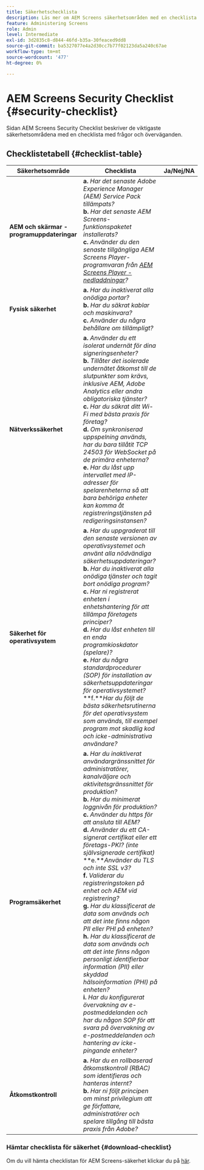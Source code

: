 ```yaml
---
title: Säkerhetschecklista
description: Läs mer om AEM Screens säkerhetsområden med en checklista med frågor och överväganden.
feature: Administering Screens
role: Admin
level: Intermediate
exl-id: 3d2835c8-d844-46fd-b35a-30feaced9dd8
source-git-commit: ba5327077e4a2d30cc7b77f02123da5a240c67ae
workflow-type: tm+mt
source-wordcount: '477'
ht-degree: 0%

---
```


# AEM Screens Security Checklist  {#security-checklist}

Sidan AEM Screens Security Checklist beskriver de viktigaste säkerhetsområdena med en checklista med frågor och överväganden.

## Checklistetabell {#checklist-table}

| **Säkerhetsområde** | **Checklista** | **Ja/Nej/NA** |
|---|---|---|
| **AEM och skärmar - programuppdateringar** | **a.** *Har det senaste Adobe Experience Manager (AEM) Service Pack tillämpats?* <br>**b.** *Har det senaste AEM Screens-funktionspaketet installerats?* <br>**c.** *Använder du den senaste tillgängliga AEM Screens Player-programvaran från [AEM Screens Player - nedladdningar](https://download.macromedia.com/screens/)?* |
| **Fysisk säkerhet** | **a.** *Har du inaktiverat alla onödiga portar?* <br>**b.** *Har du säkrat kablar och maskinvara?* <br>**c.** *Använder du några behållare om tillämpligt?* |
| **Nätverkssäkerhet** | **a.** *Använder du ett isolerat undernät för dina signeringsenheter?* <br>**b.** *Tillåter det isolerade undernätet åtkomst till de slutpunkter som krävs, inklusive AEM, Adobe Analytics eller andra obligatoriska tjänster?* <br>**c.** *Har du säkrat ditt Wi-Fi med bästa praxis för företag?* <br>**d.** *Om synkroniserad uppspelning används, har du bara tillåtit TCP 24503 för WebSocket på de primära enheterna?* <br>**e.** *Har du låst upp intervallet med IP-adresser för spelarenheterna så att bara behöriga enheter kan komma åt registreringstjänsten på redigeringsinstansen?* |
| **Säkerhet för operativsystem** | **a.** *Har du uppgraderat till den senaste versionen av operativsystemet och använt alla nödvändiga säkerhetsuppdateringar?* <br>**b.** *Har du inaktiverat alla onödiga tjänster och tagit bort onödiga program?* <br>**c.** *Har ni registrerat enheten i enhetshantering för att tillämpa företagets principer?* <br>**d.** *Har du låst enheten till en enda programkioskdator (spelare)?* <br>**e.** *Har du några standardprocedurer (SOP) för installation av säkerhetsuppdateringar för operativsystemet?*<br>**f.***Har du följt de bästa säkerhetsrutinerna för det operativsystem som används, till exempel program mot skadlig kod och icke-administrativa användare?* |
| **Programsäkerhet** | **a.** *Har du inaktiverat användargränssnittet för administratörer, kanalväljare och aktivitetsgränssnittet för produktion?* <br>**b.** *Har du minimerat loggnivån för produktion?* <br>**c.** *Använder du https för att ansluta till AEM?* <br>**d.** *Använder du ett CA-signerat certifikat eller ett företags-PKI? (inte självsignerade certifikat)*<br>**e.***Använder du TLS och inte SSL v3?*<br>**f.** *Validerar du registreringstoken på enhet och AEM vid registrering?*<br> **g.** *Har du klassificerat de data som används och att det inte finns någon PII eller PHI på enheten?*<br> **h.** *Har du klassificerat de data som används och att det inte finns någon personligt identifierbar information (PII) eller skyddad hälsoinformation (PHI) på enheten?*<br> **i.** *Har du konfigurerat övervakning av e-postmeddelanden och har du någon SOP för att svara på övervakning av e-postmeddelanden och hantering av icke-pingande enheter?* |
| **Åtkomstkontroll** | **a.** *Har du en rollbaserad åtkomstkontroll (RBAC) som identifieras och hanteras internt?* <br>**b.** *Har ni följt principen om minst privilegium att ge författare, administratörer och spelare tillgång till bästa praxis från Adobe?* |

### Hämtar checklista för säkerhet {#download-checklist}

Om du vill hämta checklistan för AEM Screens-säkerhet klickar du på [här](/help/user-guide/assets/AEMScreens-SecurityChecklist.pdf).

